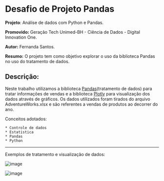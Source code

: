 # Desafio de Projeto Pandas

**Projeto**: Análise de dados com Python e Pandas.

**Promovido:** Geração Tech Unimed-BH - Ciência de Dados - Digital Innovation One.

**Autor:** Fernanda Santos.

**Resumo:** O projeto tem como objetivo explorar o uso da biblioteca Pandas no uso do tratamento de dados.

## Descrição:
Neste trabalho utilizamos a biblioteca [Pandas](https://pandas.pydata.org/)(tratamento de dados)  para tratar informações de vendas e a biblioteca [Plotly](https://plotly.com/) para visualização dos dados através de gráficos. Os dados utilizados foram tirados do arquivo AdventureWorks.xlsx e são referentes a vendas de produtos ao decorrer do ano. 
  
Conceitos adotados: 

    * Controle de dados
    * Estatistica
    * Pandas
    * Python
    
 ----
 Exemplos de tratamento e visualização de dados:
   
 ![image](https://user-images.githubusercontent.com/84606803/213830803-7b04be48-2f73-4c52-8c58-832ad21b1cbe.png)

   
![image](https://user-images.githubusercontent.com/84606803/213830907-f780d9ef-3ce1-4c43-a895-a6aadc0b30f7.png)

